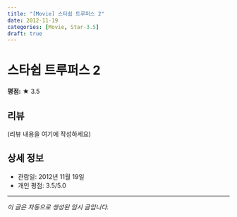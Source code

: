 ```yaml
---
title: "[Movie] 스타쉽 트루퍼스 2"
date: 2012-11-19
categories: [Movie, Star-3.5]
draft: true
---
```


# 스타쉽 트루퍼스 2

**평점:** ★ 3.5

## 리뷰

(리뷰 내용을 여기에 작성하세요)

## 상세 정보

- 관람일: 2012년 11월 19일
- 개인 평점: 3.5/5.0

---

*이 글은 자동으로 생성된 임시 글입니다.*
